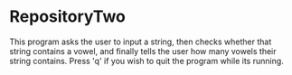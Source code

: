 # RepositoryTwo

This program asks the user to input a string, then checks whether that string contains a vowel, and finally tells the user how many vowels their string contains.
Press 'q' if you wish to quit the program while its running.
